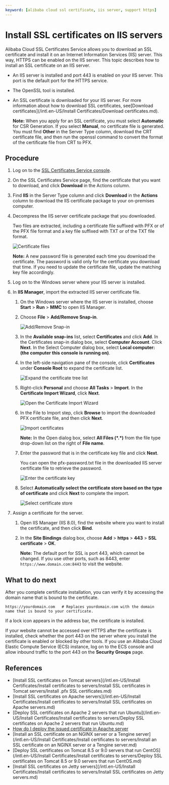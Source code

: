 ```yaml
---
keyword: [alibaba cloud ssl certificate, iis server, support https]
---
```


# Install SSL certificates on IIS servers

Alibaba Cloud SSL Certificates Service allows you to download an SSL certificate and install it on an Internet Information Services \(IIS\) server. This way, HTTPS can be enabled on the IIS server. This topic describes how to install an SSL certificate on an IIS server.

-   An IIS server is installed and port 443 is enabled on your IIS server. This port is the default port for the HTTPS service.
-   The OpenSSL tool is installed.
-   An SSL certificate is downloaded for your IIS server. For more information about how to download SSL certificates, see[Download certificates](/intl.en-US/Install Certificates/Download certificates.md).

    **Note:** When you apply for an SSL certificate, you must select **Automatic** for CSR Generation. If you select **Manual**, no certificate file is generated. You must find **Other** in the Server Type column, download the CRT certificate file, and then run the openssl command to convert the format of the certificate file from CRT to PFX.


## Procedure

1.  Log on to the [SSL Certificates Service console](https://yundun.console.aliyun.com/?p=cas).

2.  On the SSL Certificates Service page, find the certificate that you want to download, and click **Download** in the Actions column.

3.  Find **IIS** in the Server Type column and click **Download** in the **Actions** column to download the IIS certificate package to your on-premises computer.

4.  Decompress the IIS server certificate package that you downloaded.

    Two files are extracted, including a certificate file suffixed with PFX or of the PFX file format and a key file suffixed with TXT or of the TXT file format.

    ![Certificate files](https://static-aliyun-doc.oss-accelerate.aliyuncs.com/assets/img/66003/156447255633691_en-US.png)

    **Note:** A new password file is generated each time you download the certificate. The password is valid only for the certificate you download that time. If you need to update the certificate file, update the matching key file accordingly.

5.  Log on to the Windows server where your IIS server is installed.

6.  In **IIS Manager**, import the extracted IIS server certificate file.

    1.  On the Windows server where the IIS server is installed, choose **Start** \> **Run** \> **MMC** to open IIS Manager.

    2.  Choose **File** \> **Add/Remove Snap-in**.

        ![Add/Remove Snap-in](https://static-aliyun-doc.oss-accelerate.aliyuncs.com/assets/img/66003/156447255633702_en-US.png)

    3.  In the **Available snap-ins** list, select **Certificates** and click **Add**. In the Certificates snap-in dialog box, select **Computer Account**. Click **Next**. In the Select Computer dialog box, select **Local computer: \(the computer this console is running on\)**.

    4.  In the left-side navigation pane of the console, click **Certificates** under **Console Root** to expand the certificate list.

        ![Expand the certificate tree list](https://static-aliyun-doc.oss-accelerate.aliyuncs.com/assets/img/66003/156447255633705_en-US.png)

    5.  Right-click **Personal** and choose **All Tasks** \> **Import**. In the **Certificate Import Wizard**, click **Next**.

        ![Open the Certificate Import Wizard](https://static-aliyun-doc.oss-accelerate.aliyuncs.com/assets/img/66003/156447255633706_en-US.png)

    6.  In the File to Import step, click **Browse** to import the downloaded PFX certificate file, and then click **Next**.

        ![Import certificates](https://static-aliyun-doc.oss-accelerate.aliyuncs.com/assets/img/66003/156447255633837_en-US.png)

        **Note:** In the Open dialog box, select **All Files \(\*.\*\)** from the file type drop-down list on the right of **File name**.

    7.  Enter the password that is in the certificate key file and click **Next**.

        You can open the pfx-password.txt file in the downloaded IIS server certificate file to retrieve the password.

        ![Enter the certificate key](https://static-aliyun-doc.oss-accelerate.aliyuncs.com/assets/img/66003/156447255633838_en-US.png)

    8.  Select **Automatically select the certificate store based on the type of certificate** and click **Next** to complete the import.

        ![Select certificate store](https://static-aliyun-doc.oss-accelerate.aliyuncs.com/assets/img/66003/156447255733839_en-US.png)

7.  Assign a certificate for the server.

    1.  Open IIS Manager \(IIS 8.0\), find the website where you want to install the certificate, and then click **Bind**.

    2.  In the **Site Bindings** dialog box, choose **Add** \> **https** \> **443** \> **SSL certificate** \> **OK**.

        **Note:** The default port for SSL is port 443, which cannot be changed. If you use other ports, such as 8443, enter `https://www.domain.com:8443` to visit the website.


## What to do next

After you complete certificate installation, you can verify it by accessing the domain name that is bound to the certificate.

```
https://yourdomain.com   # Replaces yourdomain.com with the domain name that is bound to your certificate.
```

If a lock icon appears in the address bar, the certificate is installed.

If your website cannot be accessed over HTTPS after the certificate is installed, check whether the port 443 on the server where you install the certificate is enabled or blocked by other tools. If you use an Alibaba Cloud Elastic Compute Service \(ECS\) instance, log on to the ECS console and allow inbound traffic to the port 443 on the **Security Groups** page.

## References

-   [Install SSL certificates on Tomcat servers](/intl.en-US/Install Certificates/Install certificates to servers/Install SSL certificates in Tomcat servers/Install .pfx SSL certificates.md)
-   [Install SSL certificates on Apache servers](/intl.en-US/Install Certificates/Install certificates to servers/Install SSL certificates on Apache servers.md)
-   [Deploy SSL certificates on Apache 2 servers that run Ubuntu](/intl.en-US/Install Certificates/Install certificates to servers/Deploy SSL certificates on Apache 2 servers that run Ubuntu.md)
-   [How do I deploy the issued certificate in Apache server]()
-   [Install an SSL certificate on an NGINX server or a Tengine server](/intl.en-US/Install Certificates/Install certificates to servers/Install an SSL certificate on an NGINX server or a Tengine server.md)
-   [Deploy SSL certificates on Tomcat 8.5 or 9.0 servers that run CentOS](/intl.en-US/Install Certificates/Install certificates to servers/Deploy SSL certificates on Tomcat 8.5 or 9.0 servers that run CentOS.md)
-   [Install SSL certificates on Jetty servers](/intl.en-US/Install Certificates/Install certificates to servers/Install SSL certificates on Jetty servers.md)


